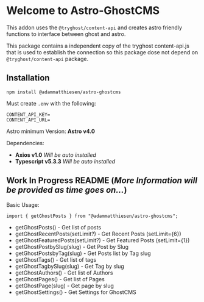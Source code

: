 # Welcome to Astro-GhostCMS

This addon uses the `@tryghost/content-api` and creates astro friendly functions to interface between ghost and astro.

This package contains a independent copy of the tryghost content-api.js that is used to establish the connection so this package dose not depend on `@tryghost/content-api` package.

## Installation

```
npm install @adammatthiesen/astro-ghostcms
```

Must create `.env` with the following:

```env
CONTENT_API_KEY=
CONTENT_API_URL=
```

Astro minimum Version: **Astro v4.0**

Dependencies:
- **Axios v1.0** *Will be auto installed*
- **Typescript v5.3.3** *Will be auto installed*

## Work In Progress README (*More Information will be provided as time goes on...*)

Basic Usage:

```
import { getGhostPosts } from "@adammatthiesen/astro-ghostcms";
```

- getGhostPosts() - Get list of posts
- getGhostRecentPosts(setLimit?) - Get Recent Posts (setLimit={6})
- getGhostFeaturedPosts(setLimit?) - Get Featured Posts (setLimit={1})
- getGhostPostbySlug(slug) - Get Post by Slug
- getGhostPostsbyTag(slug) - Get Posts list by Tag slug
- getGhostTags() - Get list of tags
- getGhostTagbySlug(slug) - Get Tag by slug
- getGhostAuthors() - Get list of Authors
- getGhostPages() - Get list of Pages
- getGhostPage(slug) - Get page by slug
- getGhostSettings() - Get Settings for GhostCMS